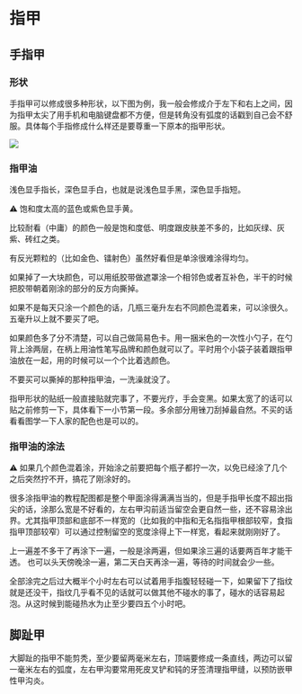 # 指甲

## 手指甲

### 形状

手指甲可以修成很多种形状，以下图为例，我一般会修成介于左下和右上之间，因为指甲太尖了用手机和电脑键盘都不方便，但是转角没有弧度的话戳到自己会不舒服。具体每个手指修成什么样还是要尊重一下原本的指甲形状。

![](https://i.pinimg.com/564x/3c/91/c4/3c91c4ec213ac319b74163bfb227917e.jpg)

### 指甲油

浅色显手指长，深色显手白，也就是说浅色显手黑，深色显手指短。

⚠️ 饱和度太高的蓝色或紫色显手黄。

比较耐看（中庸）的颜色一般是饱和度低、明度跟皮肤差不多的，比如灰绿、灰紫、砖红之类。

有反光颗粒的（比如金色、镭射色）虽然好看但是单涂很难涂得均匀。

如果掉了一大块颜色，可以用纸胶带做遮罩涂一个相邻色或者互补色，半干的时候把胶带朝着刚涂的部分的反方向撕掉。

如果不是每天只涂一个颜色的话，几瓶三毫升左右不同颜色混着来，可以涂很久。五毫升以上就不要买了吧。

如果颜色多了分不清楚，可以自己做简易色卡。用一捆米色的一次性小勺子，在勺背上涂两层，在柄上用油性笔写品牌和颜色就可以了。平时用个小袋子装着跟指甲油放在一起，用的时候可以一个个比着选颜色。

不要买可以撕掉的那种指甲油，一洗澡就没了。

指甲形状的贴纸一般直接贴就完事了，不要光疗，手会变黑。如果太宽了的话可以贴之前修剪一下，具体看下一小节第一段。多余部分用锉刀刮掉最自然。不买的话看看图学一下人家的配色也是可以的。

### 指甲油的涂法

⚠️ 如果几个颜色混着涂，开始涂之前要把每个瓶子都拧一次，以免已经涂了几个之后突然拧不开，搞花了刚涂好的。

很多涂指甲油的教程配图都是整个甲面涂得满满当当的，但是手指甲长度不超出指尖的话，涂那么宽是不好看的，左右甲沟前适当留空会更自然一些，还不容易涂出界。尤其指甲顶部和底部不一样宽的（比如我的中指和无名指指甲根部较窄，食指指甲顶部较窄）可以通过控制留空的宽度涂得上下一样宽，看起来就刚刚好了。

上一遍差不多干了再涂下一遍，一般是涂两遍，但如果涂三遍的话要两百年才能干透。
也可以头天傍晚涂一遍，第二天白天再涂一遍，等待的时间就会少一些。

全部涂完之后过大概半个小时左右可以试着用手指腹轻轻碰一下，如果留下了指纹就是还没干，指纹几乎看不见的话就可以做其他不碰水的事了，碰水的话容易起泡。从这时候到能碰热水为止至少要四五个小时吧。

## 脚趾甲

大脚趾的指甲不能剪秃，至少要留两毫米左右，顶端要修成一条直线，两边可以留一毫米左右的弧度，左右甲沟要常用死皮叉铲和钝的牙签清理指甲缝，以预防嵌甲性甲沟炎。
